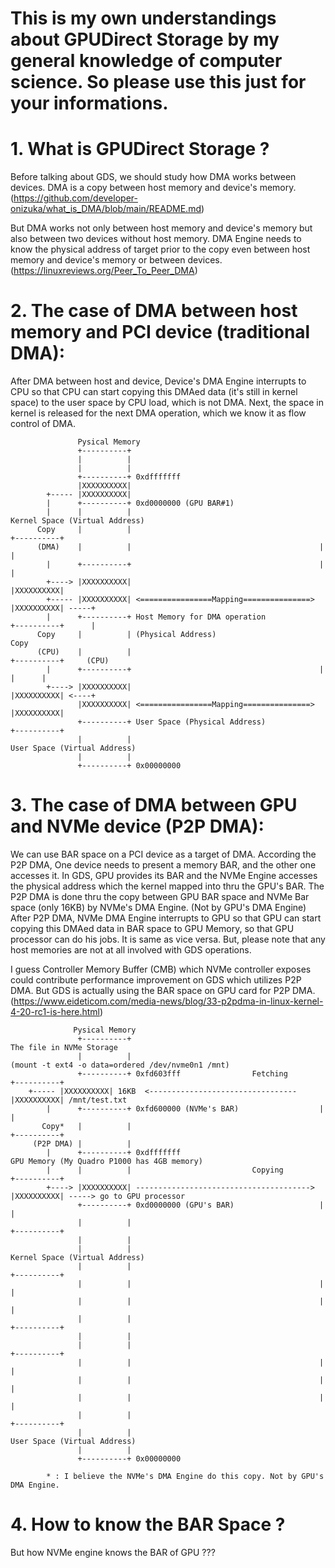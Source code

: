 # This is my own understandings about GPUDirect Storage by my general knowledge of computer science. So please use this just for your informations.



# 1. What is GPUDirect Storage ?
Before talking about GDS, we should study how DMA works between devices. DMA is a copy between host memory and device's memory. 
(https://github.com/developer-onizuka/what_is_DMA/blob/main/README.md)

But DMA works not only between host memory and device's memory but also between two devices without host memory. 
DMA Engine needs to know the physical address of target prior to the copy even between host memory and device's memory or between devices. 
(https://linuxreviews.org/Peer_To_Peer_DMA)

# 2. The case of DMA between host memory and PCI device (traditional DMA):
After DMA between host and device, Device's DMA Engine interrupts to CPU so that CPU can start copying this DMAed data (it's still in kernel space) to the user space by CPU load, which is not DMA. Next, the space in kernel is released for the next DMA operation, which we know it as flow control of DMA.
```
               Pysical Memory
               +----------+
               |          |
               |          |
               +----------+ 0xdfffffff
               |XXXXXXXXXX|
        +----- |XXXXXXXXXX|
        |      +----------+ 0xd0000000 (GPU BAR#1)
        |      |          |                                          Kernel Space (Virtual Address)
      Copy     |          |                                          +----------+
      (DMA)    |          |                                          |          |
        |      +----------+                                          |          | 
        +----> |XXXXXXXXXX|                                          |XXXXXXXXXX|
        +----- |XXXXXXXXXX| <================Mapping===============> |XXXXXXXXXX| -----+
        |      +----------+ Host Memory for DMA operation            +----------+      |
      Copy     |          | (Physical Address)                                        Copy
      (CPU)    |          |                                          +----------+     (CPU)
        |      +----------+                                          |          |      |
        +----> |XXXXXXXXXX|                                          |XXXXXXXXXX| <----+
               |XXXXXXXXXX| <================Mapping===============> |XXXXXXXXXX|
               +----------+ User Space (Physical Address)            +----------+
               |          |                                          User Space (Virtual Address)
               |          |
               +----------+ 0x00000000
```
# 3. The case of DMA between GPU and NVMe device (P2P DMA):
We can use BAR space on a PCI device as a target of DMA. According the P2P DMA, One device needs to present a memory BAR, and the other one accesses it. 
In GDS, GPU provides its BAR and the NVMe Engine accesses the physical address which the kernel mapped into thru the GPU's BAR. The P2P DMA is done thru the copy between GPU BAR space and NVMe Bar space (only 16KB) by NVMe's DMA Engine. (Not by GPU's DMA Engine) 
After P2P DMA, NVMe DMA Engine interrupts to GPU so that GPU can start copying this DMAed data in BAR space to GPU Memory, so that GPU processor can do his jobs. 
It is same as vice versa. But, please note that any host memories are not at all involved with GDS operations.


I guess Controller Memory Buffer (CMB) which NVMe controller exposes could contribute performance improvement on GDS which utilizes P2P DMA. But GDS is actually using the BAR space on GPU card for P2P DMA.
(https://www.eideticom.com/media-news/blog/33-p2pdma-in-linux-kernel-4-20-rc1-is-here.html)
```
              Pysical Memory
               +----------+                                          The file in NVMe Storage
               |          |                                          (mount -t ext4 -o data=ordered /dev/nvme0n1 /mnt)
               +----------+ 0xfd603fff                Fetching       +----------+
	+----- |XXXXXXXXXX| 16KB  <--------------------------------- |XXXXXXXXXX| /mnt/test.txt
        |      +----------+ 0xfd600000 (NVMe's BAR)                  |          |
       Copy*   |          |                                          +----------+
     (P2P DMA) |          |                                           
        |      +----------+ 0xdfffffff                               GPU Memory (My Quadro P1000 has 4GB memory)
        |      |          |                           Copying        +----------+
        +----> |XXXXXXXXXX| ---------------------------------------> |XXXXXXXXXX| -----> go to GPU processor
               +----------+ 0xd0000000 (GPU's BAR)                   |          |
               |          |                                          +----------+
               |          |
               |          |                                          Kernel Space (Virtual Address)
               |          |                                          +----------+
               |          |                                          |          |
               |          |                                          |          |
               |          |                                          +----------+
               |          |                                                      
               |          |                                          +----------+
               |          |                                          |          |
               |          |                                          |          |
               |          |                                          |          |
               |          |                                          +----------+
               |          |                                          User Space (Virtual Address)
               |          |
               +----------+ 0x00000000

        * : I believe the NVMe's DMA Engine do this copy. Not by GPU's DMA Engine.

```
# 4. How to know the BAR Space ?
But how NVMe engine knows the BAR of GPU ???

